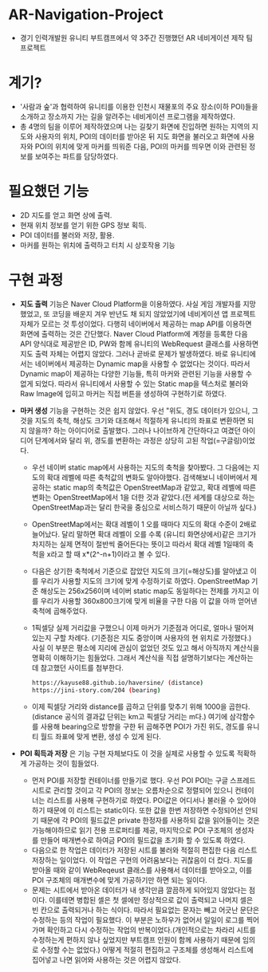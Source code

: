 # AR-Navigation-Project

- 경기 인력개발원 유니티 부트캠프에서 약 3주간 진행했던 AR 네비게이션 제작 팀 프로젝트

# 계기?

- '사람과 숲'과 협력하여 유니티를 이용한 인천시 재물포의 주요 장소(이하 POI)들을 소개하고 장소까지 가는 길을 알려주는 네비게이션 프로그램을 제작하였다.
- 총 4명의 팀을 이루어 제작하였으며 나는 길찾기 화면에 진입하면 원하는 지역의 지도와 사용자의 위치, POI의 데이터를 받아온 뒤 지도 화면을 불러오고 화면에 사용자와 POI의 위치에 맞게 마커를 띄워준 다음, POI의 마커를 띄우면 이와 관련된 정보를 보여주는 파트를 담당하였다.

# 필요했던 기능

- 2D 지도를 얻고 화면 상에 출력.
- 현재 위치 정보를 얻기 위한 GPS 정보 획득.
- POI 데이터를 불러와 저장, 활용.
- 마커를 원하는 위치에 출력하고 터치 시 상호작용 기능

# 구현 과정

- **지도 출력**
 기능은 Naver Cloud Platform을 이용하였다. 사실 게임 개발자를 지망했었고, 또 코딩을 배운지 겨우 반년도 채 되지 않았었기에 네비게이션 앱 프로젝트 자체가 모르는 것 투성이었다. 다행히 네이버에서 제공하는 map API를 이용하면 화면에 출력하는 것은 간단했다. Naver Cloud Platform에 계정을 등록한 다음 API 양식대로 제공받은 ID, PW와 함께 유니티의 WebRequest 클래스를 사용하면 지도 출력 자체는 어렵지 않았다.
 그러나 곧바로 문제가 발생하였다. 바로 유니티에서는 네이버에서 제공하는 Dynamic map을 사용할 수 없었다는 것이다. 따라서 Dynamic map이 제공하는 다양한 기능들, 특히 마커와 관련된 기능을 사용할 수 없게 되었다. 따라서 유니티에서 사용할 수 있는 Static map을 텍스처로 불러와 Raw Image에 입히고 마커는 직접 버튼을 생성하여 구현하기로 하였다.

- **마커 생성**
 기능을 구현하는 것은 쉽지 않았다. 우선 "위도, 경도 데이터가 있으니, 그것을 지도의 축척, 해상도 크기와 대조해서 적절하게 유니티의 좌표로 변환하면 되지 않을까? 하는 아이디어로 출발했다. 그러나 나이브하게 간단하다고 여겼던 아이디어 단계에서와 달리 위, 경도를 변환하는 과정은 상당히 고된 작업(=구글링)이었다.
  - 우선 네이버 static map에서 사용하는 지도의 축척을 찾아봤다. 그 다음에는 지도의 확대 레벨에 따른 축척값의 변화도 알아야했다. 검색해보니 네이버에서 제공하는 static map의 축척값은 OpenStreetMap과 같았고, 확대 레벨에 따른 변화는 OpenStreetMap에서 1을 더한 것과 같았다.(전 세계를 대상으로 하는 OpenStreetMap과는 달리 한국을 중심으로 서비스하기 때문이 아닐까 싶다.)
  - OpenStreetMap에서는 확대 레벨이 1 오를 때마다 지도의 확대 수준이 2배로 늘어났다. 달리 말하면 확대 레벨이 오를 수록 (유니티 화면상에서)같은 크기가 차지하는 실제 면적이 절반씩 줄어든다는 뜻이고 따라서 확대 레벨 1일때의 축척을 x라고 할 때 x*(2^-n+1)이라고 볼 수 있다.
  - 다음은 상기한 축척에서 기준으로 잡았던 지도의 크기(=해상도)를 알아냈고 이를 우리가 사용할 지도의 크기에 맞게 수정하기로 하였다. OpenStreetMap 기준 해상도는 256x256이며 네이버 static map도 동일하다는 전제를 가지고 이를 우리가 사용할 360x800크기에 맞게 비율을 구한 다음 이 값을 아까 얻어낸 축척에 곱해주었다.
  - 1픽셀당 실제 거리값을 구했으니 이제 마커가 기준점과 어디로, 얼마나 떨어져 있는지 구할 차례다. (기준점은 지도 중앙이며 사용자의 현 위치로 가정했다.) 사실 이 부분은 평소에 지리에 관심이 없었던 것도 있고 해서 아직까지 계산식을 명확히 이해하기는 힘들었다. 그래서 계산식을 직접 설명하기보다는 계산하는데 참고했던 사이트를 첨부한다.
    
    ```bash
    https://kayuse88.github.io/haversine/ (distance)
    https://jini-story.com/204 (bearing)
    ```
    
  - 이제 픽셀당 거리와 distance를 곱하고 단위를 맞추기 위해 1000을 곱한다.(distance 공식의 결과값 단위는 km고 픽셀당 거리는 m다.) 여기에 삼각함수를 사용해 bearing으로 방향을 구한 뒤 곱해주면 POI가 가진 위도, 경도를 유니티 월드 좌표에 맞게 변환, 생성 수 있게 된다.
- **POI 획득과 저장**
 은 기능 구현 자체보다도 이 것을 실제로 사용할 수 있도록 적확하게 가공하는 것이 힘들었다.
  - 먼저 POI를 저장할 컨테이너를 만들기로 했다. 우선 POI POI는 구글 스프레드 시트로 관리할 것이고 각 POI의 정보는 오름차순으로 정렬되어 있으니 컨테이너는 리스트를 사용해 구현하기로 하였다. POI값은 어디서나 불러올 수 있어야 하기 때문에 이 리스트는 static이다. 또한 값을 한번 저장하면 수정되어선 안되기 때문에 각 POI의 필드값은 private 한정자를 사용하되 값을 읽어들이는 것은 가능해야하므로 읽기 전용 프로퍼티를 제공, 마지막으로 POI 구조체의 생성자를 만들어 매개변수로 하여금 POI의 필드값을 초기화 할 수 있도록 하였다.
  - 다음으로 한 작업은 데이터가 저장된 시트를 불러와 적절히 편집한 다음 리스트 저장하는 일이었다. 이 작업은 구현의 어려움보다는 귀찮음이 더 컸다. 지도를 받아올 때와 같이 WebReqeust 클래스를 사용해서 데이터를 받아오고, 이를 POI 구조체의 매개변수에 맞게 가공하기만 하면 되는 일이다.
  -  문제는 시트에서 받아온 데이터가 내 생각만큼 깔끔하게 되어있지 않았다는 점이다. 이를테면 병합된 셀은 첫 셀에만 정상적으로 값이 출력되고 나머지 셀은 빈 칸으로 출력되거나 하는 식이다. 따라서 필요없는 문자는 빼고 어긋난 문단은 수정하는 등의 작업이 필요했다. 이 부분은 노하우가 없어서 일일이 로그를 찍어가며 확인하고 다시 수정하는 작업의 반복이었다.(개인적으로는 차라리 시트를 수정하는게 편하지 않나 싶었지만 부트캠프 인원이 함께 사용하기 때문에 임의로 수정할 수는 없었다.) 어떻게 적절히 편집하고 구조체를 생성해서 리스트에 집어넣고 나면 읽어와 사용하는 것은 어렵지 않았다.
